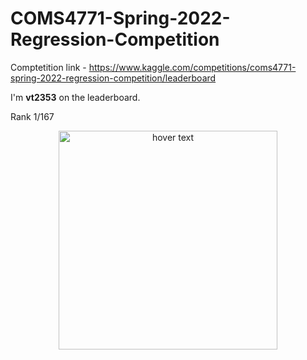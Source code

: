 # COMS4771-Spring-2022-Regression-Competition

Comptetition link - https://www.kaggle.com/competitions/coms4771-spring-2022-regression-competition/leaderboard

I'm **vt2353** on the leaderboard. 

Rank 1/167 

<p align="center">
  <img src="leaderboard/standings.pn" width="350" title="hover text">
</p>
